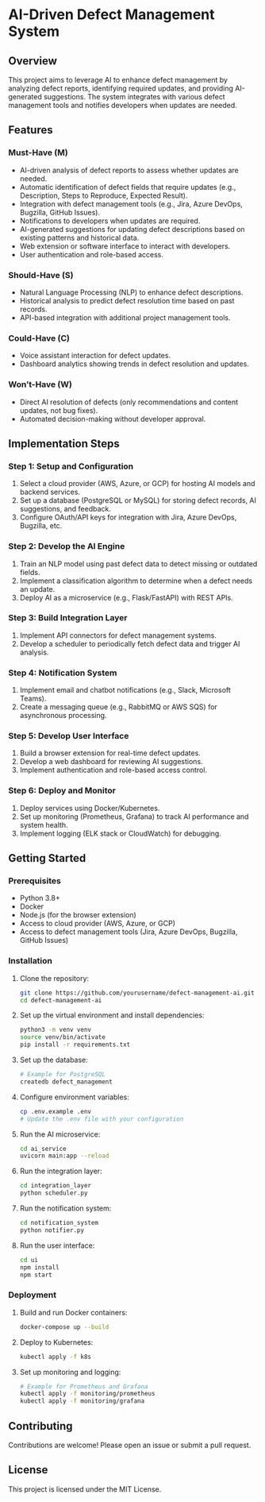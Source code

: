 # AI-Driven Defect Management System

## Overview
This project aims to leverage AI to enhance defect management by analyzing defect reports, identifying required updates, and providing AI-generated suggestions. The system integrates with various defect management tools and notifies developers when updates are needed.

## Features

### Must-Have (M)
- AI-driven analysis of defect reports to assess whether updates are needed.
- Automatic identification of defect fields that require updates (e.g., Description, Steps to Reproduce, Expected Result).
- Integration with defect management tools (e.g., Jira, Azure DevOps, Bugzilla, GitHub Issues).
- Notifications to developers when updates are required.
- AI-generated suggestions for updating defect descriptions based on existing patterns and historical data.
- Web extension or software interface to interact with developers.
- User authentication and role-based access.

### Should-Have (S)
- Natural Language Processing (NLP) to enhance defect descriptions.
- Historical analysis to predict defect resolution time based on past records.
- API-based integration with additional project management tools.

### Could-Have (C)
- Voice assistant interaction for defect updates.
- Dashboard analytics showing trends in defect resolution and updates.

### Won’t-Have (W)
- Direct AI resolution of defects (only recommendations and content updates, not bug fixes).
- Automated decision-making without developer approval.

## Implementation Steps

### Step 1: Setup and Configuration
1. Select a cloud provider (AWS, Azure, or GCP) for hosting AI models and backend services.
2. Set up a database (PostgreSQL or MySQL) for storing defect records, AI suggestions, and feedback.
3. Configure OAuth/API keys for integration with Jira, Azure DevOps, Bugzilla, etc.

### Step 2: Develop the AI Engine
1. Train an NLP model using past defect data to detect missing or outdated fields.
2. Implement a classification algorithm to determine when a defect needs an update.
3. Deploy AI as a microservice (e.g., Flask/FastAPI) with REST APIs.

### Step 3: Build Integration Layer
1. Implement API connectors for defect management systems.
2. Develop a scheduler to periodically fetch defect data and trigger AI analysis.

### Step 4: Notification System
1. Implement email and chatbot notifications (e.g., Slack, Microsoft Teams).
2. Create a messaging queue (e.g., RabbitMQ or AWS SQS) for asynchronous processing.

### Step 5: Develop User Interface
1. Build a browser extension for real-time defect updates.
2. Develop a web dashboard for reviewing AI suggestions.
3. Implement authentication and role-based access control.

### Step 6: Deploy and Monitor
1. Deploy services using Docker/Kubernetes.
2. Set up monitoring (Prometheus, Grafana) to track AI performance and system health.
3. Implement logging (ELK stack or CloudWatch) for debugging.

## Getting Started

### Prerequisites
- Python 3.8+
- Docker
- Node.js (for the browser extension)
- Access to cloud provider (AWS, Azure, or GCP)
- Access to defect management tools (Jira, Azure DevOps, Bugzilla, GitHub Issues)

### Installation

1. Clone the repository:
   ```sh
   git clone https://github.com/yourusername/defect-management-ai.git
   cd defect-management-ai
   ```

2. Set up the virtual environment and install dependencies:
   ```sh
   python3 -m venv venv
   source venv/bin/activate
   pip install -r requirements.txt
   ```

3. Set up the database:
   ```sh
   # Example for PostgreSQL
   createdb defect_management
   ```

4. Configure environment variables:
   ```sh
   cp .env.example .env
   # Update the .env file with your configuration
   ```

5. Run the AI microservice:
   ```sh
   cd ai_service
   uvicorn main:app --reload
   ```

6. Run the integration layer:
   ```sh
   cd integration_layer
   python scheduler.py
   ```

7. Run the notification system:
   ```sh
   cd notification_system
   python notifier.py
   ```

8. Run the user interface:
   ```sh
   cd ui
   npm install
   npm start
   ```

### Deployment

1. Build and run Docker containers:
   ```sh
   docker-compose up --build
   ```

2. Deploy to Kubernetes:
   ```sh
   kubectl apply -f k8s
   ```

3. Set up monitoring and logging:
   ```sh
   # Example for Prometheus and Grafana
   kubectl apply -f monitoring/prometheus
   kubectl apply -f monitoring/grafana
   ```

## Contributing
Contributions are welcome! Please open an issue or submit a pull request.

## License
This project is licensed under the MIT License.